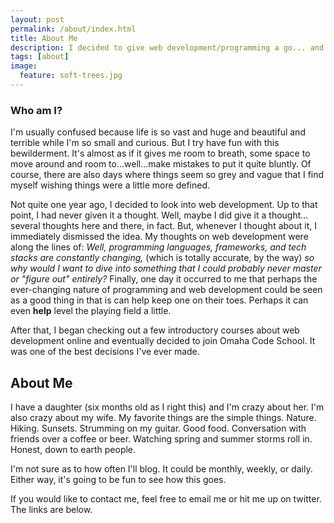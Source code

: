 ```yaml
---
layout: post
permalink: /about/index.html
title: About Me
description: I decided to give web development/programming a go... and I'm not looking back.
tags: [about]
image:
  feature: soft-trees.jpg
---
```


### Who am I?

I'm usually confused because life is so vast and huge and beautiful and terrible while I'm so small and curious. But I try have fun with this bewilderment. It's almost as if it gives me room to breath, some space to move around and room to...well...make mistakes to put it quite bluntly. Of course, there are also days where things seem so grey and vague that I find myself wishing things were a little more defined.

Not quite one year ago, I decided to look into web development. Up to that point, I had never given it a thought. Well, maybe I did give it a thought... several thoughts here and there, in fact. But, whenever I thought about it, I immediately dismissed the idea. My thoughts on web development were along the lines of: _Well, programming languages, frameworks, and tech stacks are constantly changing,_ (which is totally accurate, by the way) _so why would I want to dive into something that I could probably never master or "figure out" entirely?_  Finally, one day it occurred to me that perhaps the ever-changing nature of programming and web development could be seen as a good thing in that is can help keep one on their toes. Perhaps it can even **help** level the playing field a little.

After that, I began checking out a few introductory courses about web development online and eventually decided to join Omaha Code School. It was one of the best decisions I've ever made.

## About Me

I have a daughter (six months old as I right this) and I'm crazy about her. I'm also crazy about my wife. My favorite things are the simple things. Nature. Hiking. Sunsets. Strumming on my guitar. Good food. Conversation with friends over a coffee or beer. Watching spring and summer storms roll in. Honest, down to earth people. 

I'm not sure as to how often I'll blog. It could be monthly, weekly, or daily. Either way, it's going to be fun to see how this goes.

If you would like to contact me, feel free to email me or hit me up on twitter. The links are below. 